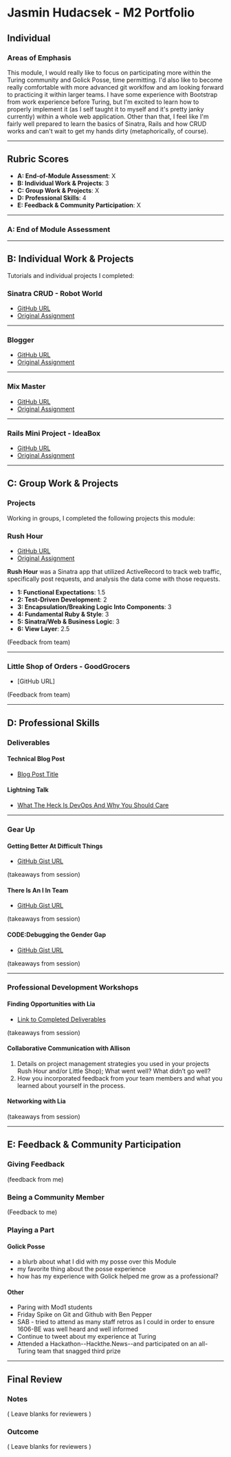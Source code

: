 # Jasmin Hudacsek - M2 Portfolio
## Individual

### Areas of Emphasis

This module, I would really like to focus on participating more within the Turing community and Golick Posse, time permitting. I'd also like to become really comfortable with more advanced git worklfow and am looking forward to practicing it within larger teams. I have some experience with Bootstrap from work experience before Turing, but I'm excited to learn how to properly implement it (as I self taught it to myself and it's pretty janky currently) within a whole web application. Other than that, I feel like I'm fairly well prepared to learn the basics of Sinatra, Rails and how CRUD works and can't wait to get my hands dirty (metaphorically, of course).

---

## Rubric Scores

* **A: End-of-Module Assessment**: X
* **B: Individual Work & Projects**: 3
* **C: Group Work & Projects**: X
* **D: Professional Skills**: 4
* **E: Feedback & Community Participation**: X

---

### A: End of Module Assessment

---

## B: Individual Work & Projects

Tutorials and individual projects I completed:

### Sinatra CRUD - Robot World

* [GitHub URL](https://github.com/j-sm-n/robot_world)
* [Original Assignment](https://github.com/turingschool/lesson_plans/blob/master/ruby_02-web_applications_with_ruby/outlines/intro_to_crud.markdown)

---

### Blogger

* [GitHub URL](https://github.com/j-sm-n/blogger)
* [Original Assignment](http://tutorials.jumpstartlab.com/projects/blogger.html#i1:-form-based-workflow)

---

### Mix Master

* [GitHub URL](https://github.com/j-sm-n/mix_master)
* [Original Assignment](https://github.com/turingschool/lesson_plans/tree/master/ruby_02-web_applications_with_ruby/mix_master)

---

### Rails Mini Project - IdeaBox

* [GitHub URL](https://github.com/j-sm-n/idea_box)
* [Original Assignment](https://github.com/turingschool/challenges/blob/master/rails-mini-project.markdown)

---

## C: Group Work & Projects

### Projects

Working in groups, I completed the following projects this module:

### Rush Hour

* [GitHub URL](https://github.com/tgisg/rush-hour-skeleton)
* [Original Assignment](https://github.com/turingschool/curriculum/blob/master/source/projects/rush_hour.md)

__Rush Hour__ was a Sinatra app that utilized ActiveRecord to track web traffic, specifically post requests, and analysis the data come with those requests.


* **1: Functional Expectations**: 1.5
* **2: Test-Driven Development**: 2
* **3: Encapsulation/Breaking Logic Into Components**: 3
* **4: Fundamental Ruby & Style**: 3
* **5: Sinatra/Web & Business Logic**: 3
* **6: View Layer**: 2.5

(Feedback from team)

---

### Little Shop of Orders - GoodGrocers

* [GitHub URL]

(Feedback from team)

---

## D: Professional Skills

### Deliverables
#### Technical Blog Post

* [Blog Post Title]()

#### Lightning Talk

* [What The Heck Is DevOps And Why You Should Care](https://docs.google.com/presentation/d/161BZDpGzsRJwt431WinzcgZm6g-zMrMFxpKcWWUFz7k/edit?usp=sharing)

---

### Gear Up
#### Getting Better At Difficult Things

* [GitHub Gist URL](https://github.com/turingschool/gear-up/blob/master/getting_better_at_difficult_things.markdown)

(takeaways from session)

#### There Is An I In Team

* [GitHub Gist URL](https://github.com/turingschool/gear-up/blob/master/there_is_an_i_in_team.markdown)

(takeaways from session)

#### CODE:Debugging the Gender Gap

* [GitHub Gist URL](https://github.com/turingschool/gear-up/blob/master/code_debugging_the_gender_gap.markdown)

(takeaways from session)

---

### Professional Development Workshops
#### Finding Opportunities with Lia

* [Link to Completed Deliverables]()

(takeaways from session)

#### Collaborative Communication with Allison

1. Details on project management strategies you used in your projects Rush Hour and/or Little Shop); What went well? What didn’t go well?
2. How you incorporated feedback from your team members and what you learned about yourself in the process.

#### Networking with Lia

(takeaways from session)

---

## E: Feedback & Community Participation

### Giving Feedback

(feedback from me)

### Being a Community Member

(Feedback to me)

### Playing a Part

#### Golick Posse
- a blurb about what I did with my posse over this Module
- my favorite thing about the posse experience
- how has my experience with Golick helped me grow as a professional?

#### Other
- Paring with Mod1 students
- Friday Spike on Git and Github with Ben Pepper
- SAB - tried to attend as many staff retros as I could in order to ensure 1606-BE was well heard and well informed
- Continue to tweet about my experience at Turing
- Attended a Hackathon--Hackthe.News--and participated on an all-Turing team that snagged third prize

---

## Final Review

### Notes

( Leave blanks for reviewers )

### Outcome

( Leave blanks for reviewers )
